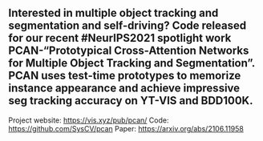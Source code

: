 ## Interested in multiple object tracking and segmentation and self-driving? Code released for our recent #NeurIPS2021 spotlight work PCAN-“Prototypical Cross-Attention Networks for Multiple Object Tracking and Segmentation”. PCAN uses test-time prototypes to memorize instance appearance and achieve impressive seg tracking accuracy on YT-VIS and BDD100K.
Project website: https://vis.xyz/pub/pcan/
Code: https://github.com/SysCV/pcan
Paper: https://arxiv.org/abs/2106.11958
